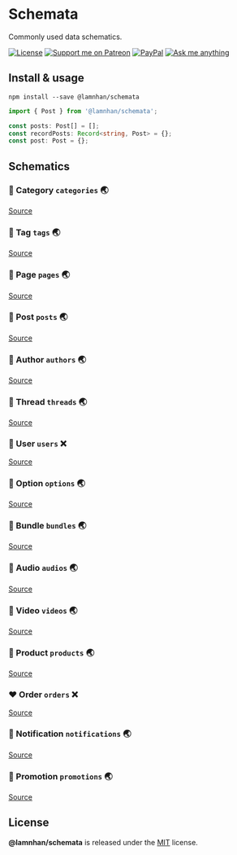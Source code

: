 # Schemata

Commonly used data schematics.

[![License][license_badge]][license_url] [![Support me on Patreon][patreon_badge]][patreon_url] [![PayPal][paypal_donate_badge]][paypal_donate_url] [![Ask me anything][ask_me_badge]][ask_me_url]

[license_badge]: https://img.shields.io/github/license/mashape/apistatus.svg
[license_url]: https://github.com/lamnhan/schemata/blob/master/LICENSE
[patreon_badge]: https://lamnhan.github.io/assets/images/badges/patreon.svg
[patreon_url]: https://www.patreon.com/lamnhan
[paypal_donate_badge]: https://lamnhan.github.io/assets/images/badges/paypal_donate.svg
[paypal_donate_url]: https://www.paypal.me/lamnhan
[ask_me_badge]: https://img.shields.io/badge/ask/me-anything-1abc9c.svg
[ask_me_url]: https://m.me/lamhiennhan

## Install & usage

`npm install --save @lamnhan/schemata`

```ts
import { Post } from '@lamnhan/schemata';

const posts: Post[] = [];
const recordPosts: Record<string, Post> = {};
const post: Post = {};
```

## Schematics

### :blue_heart: Category `categories` :earth_asia:

[Source](https://github.com/sheetbase/models/blob/master/src/lib/services/category.service.ts)

### :blue_heart: Tag `tags` :earth_asia:

[Source](https://github.com/sheetbase/models/blob/master/src/lib/services/tag.service.ts)

### :blue_heart: Page `pages` :earth_asia:

[Source](https://github.com/sheetbase/models/blob/master/src/lib/services/page.service.ts)

### :blue_heart: Post `posts` :earth_asia:

[Source](https://github.com/sheetbase/models/blob/master/src/lib/services/post.service.ts)

### :blue_heart: Author `authors` :earth_asia:

[Source](https://github.com/sheetbase/models/blob/master/src/lib/services/author.service.ts)

### :blue_heart: Thread `threads` :earth_asia:

[Source](https://github.com/sheetbase/models/blob/master/src/lib/services/thread.service.ts)

### :blue_heart: User `users` :x:

[Source](https://github.com/sheetbase/models/blob/master/src/lib/services/user.service.ts)

### :blue_heart: Option `options` :earth_asia:

[Source](https://github.com/sheetbase/models/blob/master/src/lib/services/option.service.ts)

### :green_heart: Bundle `bundles` :earth_asia:

[Source](https://github.com/sheetbase/models/blob/master/src/lib/services/bundle.service.ts)

### :green_heart: Audio `audios` :earth_asia:

[Source](https://github.com/sheetbase/models/blob/master/src/lib/services/audio.service.ts)
### :green_heart: Video `videos` :earth_asia:

[Source](https://github.com/sheetbase/models/blob/master/src/lib/services/video.service.ts)

### :green_heart: Product `products` :earth_asia:

[Source](https://github.com/sheetbase/models/blob/master/src/lib/services/product.service.ts)

### :heart: Order `orders` :x:

[Source](https://github.com/sheetbase/models/blob/master/src/lib/services/order.service.ts)

### :purple_heart: Notification `notifications` :earth_asia:

[Source](https://github.com/sheetbase/models/blob/master/src/lib/services/notification.service.ts)

### :purple_heart: Promotion `promotions` :earth_asia:

[Source](https://github.com/sheetbase/models/blob/master/src/lib/services/promotion.service.ts)

## License

**@lamnhan/schemata** is released under the [MIT](https://github.com/lamnhan/schemata/blob/master/LICENSE) license.

